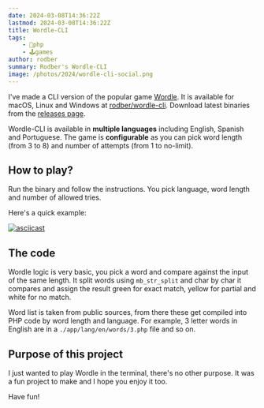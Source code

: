 ```yaml
---
date: 2024-03-08T14:36:22Z
lastmod: 2024-03-08T14:36:22Z
title: Wordle-CLI
tags:
    - 🐘php
    - 🕹️games
author: rodber
summary: Rodber's Wordle-CLI
image: /photos/2024/wordle-cli-social.png
---
```


I've made a CLI version of the popular game [Wordle](https://en.wikipedia.org/wiki/Wordle). It is available for macOS, Linux and Windows at [rodber/wordle-cli](https://github.com/rodber/wordle-cli). Download latest binaries from the [releases page](https://github.com/rodber/wordle-cli/releases/).

Wordle-CLI is available in **multiple languages** including English, Spanish and Portuguese. The game is **configurable** as you can pick word length (from 3 to 8) and number of attempts (from 1 to no-limit).

## How to play?

Run the binary and follow the instructions. You pick language, word length and number of allowed tries.

Here's a quick example:

[![asciicast](https://asciinema.org/a/PWipTLDGqHYi1y17ENyX8kYRy.svg)](https://asciinema.org/a/PWipTLDGqHYi1y17ENyX8kYRy)

## The code

Wordle logic is very basic, you pick a word and compare against the input of the same length. It split words using `mb_str_split` and char by char it compares and assign the result green for exact match, yellow for partial and white for no match.

Word list is taken from public sources, from there these get compiled into PHP code by word length and language. For example, 3 letter words in English are in a `./app/lang/en/words/3.php` file and so on.

## Purpose of this project

I just wanted to play Wordle in the terminal, there's no other purpose. It was a fun project to make and I hope you enjoy it too.

Have fun!

